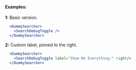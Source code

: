 #### Examples:


__1:__ Basic version.

```jsx
  <DummySearcher>
    <SearchDebugToggle />
  </DummySearcher>
```

__2:__ Custom label, pinned to the right.

```jsx
  <DummySearcher>
    <SearchDebugToggle label="Show Me Everything:" right/>
  </DummySearcher>
```
